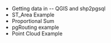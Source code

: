 * Getting data in -- QGIS and shp2pgsql
* ST_Area Example
* Proportional Sum
* pgRouting example
* Point Cloud Example

